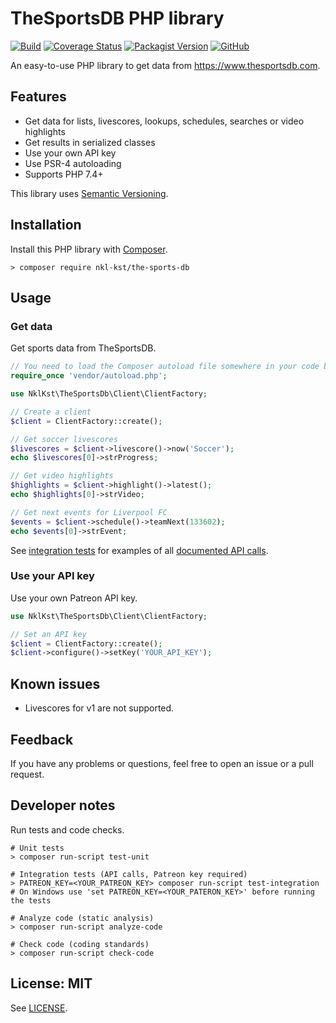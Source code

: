# TheSportsDB PHP library

[![Build](https://github.com/nkl-kst/the-sports-db/workflows/Build/badge.svg)](https://github.com/nkl-kst/the-sports-db/actions)
[![Coverage Status](https://coveralls.io/repos/github/nkl-kst/the-sports-db/badge.svg?branch=master)](https://coveralls.io/github/nkl-kst/the-sports-db?branch=master)
[![Packagist Version](https://img.shields.io/packagist/v/nkl-kst/the-sports-db)](https://packagist.org/packages/nkl-kst/the-sports-db)
[![GitHub](https://img.shields.io/github/license/nkl-kst/the-sports-db)](https://github.com/nkl-kst/the-sports-db/blob/master/LICENSE.md)

An easy-to-use PHP library to get data from https://www.thesportsdb.com.

## Features

- Get data for lists, livescores, lookups, schedules, searches or video highlights
- Get results in serialized classes
- Use your own API key
- Use PSR-4 autoloading
- Supports PHP 7.4+

This library uses [Semantic Versioning](https://semver.org).

## Installation

Install this PHP library with [Composer](https://getcomposer.org).

```shell
> composer require nkl-kst/the-sports-db
```

## Usage

### Get data

Get sports data from TheSportsDB.

```php
// You need to load the Composer autoload file somewhere in your code before
require_once 'vendor/autoload.php';

use NklKst\TheSportsDb\Client\ClientFactory;

// Create a client
$client = ClientFactory::create();

// Get soccer livescores
$livescores = $client->livescore()->now('Soccer');
echo $livescores[0]->strProgress;

// Get video highlights
$highlights = $client->highlight()->latest();
echo $highlights[0]->strVideo;

// Get next events for Liverpool FC
$events = $client->schedule()->teamNext(133602);
echo $events[0]->strEvent;
```

See [integration tests](https://github.com/nkl-kst/the-sports-db/tree/master/test/integration) for examples of all 
[documented API calls](https://www.thesportsdb.com/api.php).

### Use your API key

Use your own Patreon API key.

```php
use NklKst\TheSportsDb\Client\ClientFactory;

// Set an API key
$client = ClientFactory::create();
$client->configure()->setKey('YOUR_API_KEY');
```

## Known issues

- Livescores for v1 are not supported.

## Feedback

If you have any problems or questions, feel free to open an issue or a pull request.

## Developer notes

Run tests and code checks.

```shell
# Unit tests
> composer run-script test-unit

# Integration tests (API calls, Patreon key required)
> PATREON_KEY=<YOUR_PATREON_KEY> composer run-script test-integration
# On Windows use 'set PATREON_KEY=<YOUR_PATERON_KEY>' before running the tests

# Analyze code (static analysis)
> composer run-script analyze-code

# Check code (coding standards)
> composer run-script check-code
```

## License: MIT

See [LICENSE](LICENSE.md).
